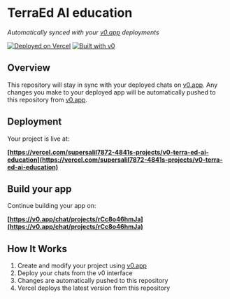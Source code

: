 # TerraEd AI education

*Automatically synced with your [v0.app](https://v0.app) deployments*

[![Deployed on Vercel](https://img.shields.io/badge/Deployed%20on-Vercel-black?style=for-the-badge&logo=vercel)](https://vercel.com/supersalil7872-4841s-projects/v0-terra-ed-ai-education)
[![Built with v0](https://img.shields.io/badge/Built%20with-v0.app-black?style=for-the-badge)](https://v0.app/chat/projects/rCc8o46hmJa)

## Overview

This repository will stay in sync with your deployed chats on [v0.app](https://v0.app).
Any changes you make to your deployed app will be automatically pushed to this repository from [v0.app](https://v0.app).

## Deployment

Your project is live at:

**[https://vercel.com/supersalil7872-4841s-projects/v0-terra-ed-ai-education](https://vercel.com/supersalil7872-4841s-projects/v0-terra-ed-ai-education)**

## Build your app

Continue building your app on:

**[https://v0.app/chat/projects/rCc8o46hmJa](https://v0.app/chat/projects/rCc8o46hmJa)**

## How It Works

1. Create and modify your project using [v0.app](https://v0.app)
2. Deploy your chats from the v0 interface
3. Changes are automatically pushed to this repository
4. Vercel deploys the latest version from this repository
